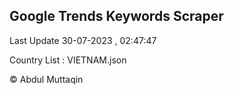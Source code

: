 

## Google Trends Keywords Scraper 
 
Last Update 30-07-2023 , 02:47:47

Country List :
VIETNAM.json



© Abdul Muttaqin 
